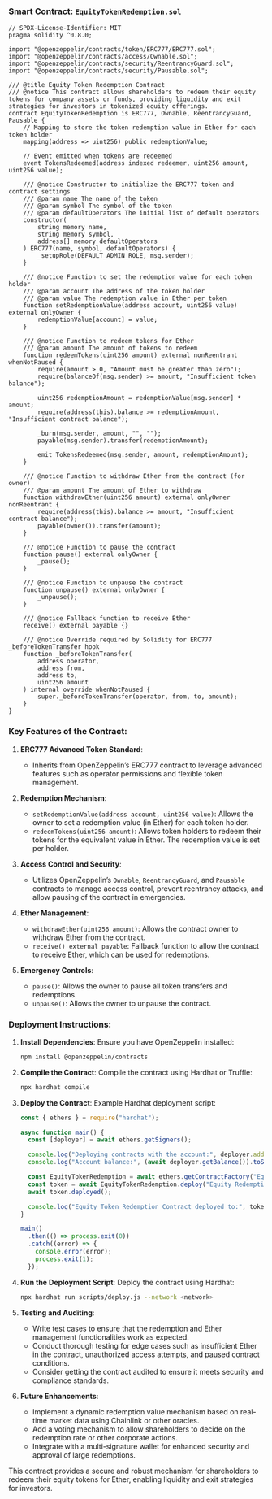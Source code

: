 ### Smart Contract: `EquityTokenRedemption.sol`

```solidity
// SPDX-License-Identifier: MIT
pragma solidity ^0.8.0;

import "@openzeppelin/contracts/token/ERC777/ERC777.sol";
import "@openzeppelin/contracts/access/Ownable.sol";
import "@openzeppelin/contracts/security/ReentrancyGuard.sol";
import "@openzeppelin/contracts/security/Pausable.sol";

/// @title Equity Token Redemption Contract
/// @notice This contract allows shareholders to redeem their equity tokens for company assets or funds, providing liquidity and exit strategies for investors in tokenized equity offerings.
contract EquityTokenRedemption is ERC777, Ownable, ReentrancyGuard, Pausable {
    // Mapping to store the token redemption value in Ether for each token holder
    mapping(address => uint256) public redemptionValue;

    // Event emitted when tokens are redeemed
    event TokensRedeemed(address indexed redeemer, uint256 amount, uint256 value);

    /// @notice Constructor to initialize the ERC777 token and contract settings
    /// @param name The name of the token
    /// @param symbol The symbol of the token
    /// @param defaultOperators The initial list of default operators
    constructor(
        string memory name,
        string memory symbol,
        address[] memory defaultOperators
    ) ERC777(name, symbol, defaultOperators) {
        _setupRole(DEFAULT_ADMIN_ROLE, msg.sender);
    }

    /// @notice Function to set the redemption value for each token holder
    /// @param account The address of the token holder
    /// @param value The redemption value in Ether per token
    function setRedemptionValue(address account, uint256 value) external onlyOwner {
        redemptionValue[account] = value;
    }

    /// @notice Function to redeem tokens for Ether
    /// @param amount The amount of tokens to redeem
    function redeemTokens(uint256 amount) external nonReentrant whenNotPaused {
        require(amount > 0, "Amount must be greater than zero");
        require(balanceOf(msg.sender) >= amount, "Insufficient token balance");

        uint256 redemptionAmount = redemptionValue[msg.sender] * amount;
        require(address(this).balance >= redemptionAmount, "Insufficient contract balance");

        _burn(msg.sender, amount, "", "");
        payable(msg.sender).transfer(redemptionAmount);

        emit TokensRedeemed(msg.sender, amount, redemptionAmount);
    }

    /// @notice Function to withdraw Ether from the contract (for owner)
    /// @param amount The amount of Ether to withdraw
    function withdrawEther(uint256 amount) external onlyOwner nonReentrant {
        require(address(this).balance >= amount, "Insufficient contract balance");
        payable(owner()).transfer(amount);
    }

    /// @notice Function to pause the contract
    function pause() external onlyOwner {
        _pause();
    }

    /// @notice Function to unpause the contract
    function unpause() external onlyOwner {
        _unpause();
    }

    /// @notice Fallback function to receive Ether
    receive() external payable {}

    /// @notice Override required by Solidity for ERC777 _beforeTokenTransfer hook
    function _beforeTokenTransfer(
        address operator,
        address from,
        address to,
        uint256 amount
    ) internal override whenNotPaused {
        super._beforeTokenTransfer(operator, from, to, amount);
    }
}
```

### Key Features of the Contract:

1. **ERC777 Advanced Token Standard**:
   - Inherits from OpenZeppelin’s ERC777 contract to leverage advanced features such as operator permissions and flexible token management.

2. **Redemption Mechanism**:
   - `setRedemptionValue(address account, uint256 value)`: Allows the owner to set a redemption value (in Ether) for each token holder.
   - `redeemTokens(uint256 amount)`: Allows token holders to redeem their tokens for the equivalent value in Ether. The redemption value is set per holder.

3. **Access Control and Security**:
   - Utilizes OpenZeppelin’s `Ownable`, `ReentrancyGuard`, and `Pausable` contracts to manage access control, prevent reentrancy attacks, and allow pausing of the contract in emergencies.

4. **Ether Management**:
   - `withdrawEther(uint256 amount)`: Allows the contract owner to withdraw Ether from the contract.
   - `receive() external payable`: Fallback function to allow the contract to receive Ether, which can be used for redemptions.

5. **Emergency Controls**:
   - `pause()`: Allows the owner to pause all token transfers and redemptions.
   - `unpause()`: Allows the owner to unpause the contract.

### Deployment Instructions:

1. **Install Dependencies**:
   Ensure you have OpenZeppelin installed:
   ```bash
   npm install @openzeppelin/contracts
   ```

2. **Compile the Contract**:
   Compile the contract using Hardhat or Truffle:
   ```bash
   npx hardhat compile
   ```

3. **Deploy the Contract**:
   Example Hardhat deployment script:
   ```javascript
   const { ethers } = require("hardhat");

   async function main() {
     const [deployer] = await ethers.getSigners();

     console.log("Deploying contracts with the account:", deployer.address);
     console.log("Account balance:", (await deployer.getBalance()).toString());

     const EquityTokenRedemption = await ethers.getContractFactory("EquityTokenRedemption");
     const token = await EquityTokenRedemption.deploy("Equity Redemption Token", "ERT", []);
     await token.deployed();

     console.log("Equity Token Redemption Contract deployed to:", token.address);
   }

   main()
     .then(() => process.exit(0))
     .catch((error) => {
       console.error(error);
       process.exit(1);
     });
   ```

4. **Run the Deployment Script**:
   Deploy the contract using Hardhat:
   ```bash
   npx hardhat run scripts/deploy.js --network <network>
   ```

5. **Testing and Auditing**:
   - Write test cases to ensure that the redemption and Ether management functionalities work as expected.
   - Conduct thorough testing for edge cases such as insufficient Ether in the contract, unauthorized access attempts, and paused contract conditions.
   - Consider getting the contract audited to ensure it meets security and compliance standards.

6. **Future Enhancements**:
   - Implement a dynamic redemption value mechanism based on real-time market data using Chainlink or other oracles.
   - Add a voting mechanism to allow shareholders to decide on the redemption rate or other corporate actions.
   - Integrate with a multi-signature wallet for enhanced security and approval of large redemptions.

This contract provides a secure and robust mechanism for shareholders to redeem their equity tokens for Ether, enabling liquidity and exit strategies for investors.